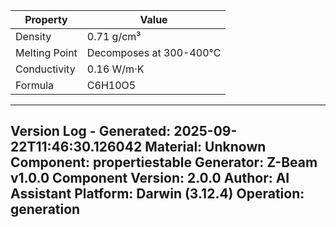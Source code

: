 | Property | Value |
|----------|-------|
| Density | 0.71 g/cm³ |
| Melting Point | Decomposes at 300-400°C |
| Conductivity | 0.16 W/m·K |
| Formula | C6H10O5 |


---
Version Log - Generated: 2025-09-22T11:46:30.126042
Material: Unknown
Component: propertiestable
Generator: Z-Beam v1.0.0
Component Version: 2.0.0
Author: AI Assistant
Platform: Darwin (3.12.4)
Operation: generation
---